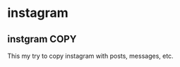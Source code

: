 # instagram
 instgram COPY
-----------------------
This my try to copy instagram with posts, messages, etc.
